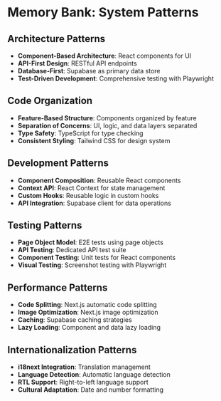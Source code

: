 # Memory Bank: System Patterns

## Architecture Patterns

- **Component-Based Architecture**: React components for UI
- **API-First Design**: RESTful API endpoints
- **Database-First**: Supabase as primary data store
- **Test-Driven Development**: Comprehensive testing with Playwright

## Code Organization

- **Feature-Based Structure**: Components organized by feature
- **Separation of Concerns**: UI, logic, and data layers separated
- **Type Safety**: TypeScript for type checking
- **Consistent Styling**: Tailwind CSS for design system

## Development Patterns

- **Component Composition**: Reusable React components
- **Context API**: React Context for state management
- **Custom Hooks**: Reusable logic in custom hooks
- **API Integration**: Supabase client for data operations

## Testing Patterns

- **Page Object Model**: E2E tests using page objects
- **API Testing**: Dedicated API test suite
- **Component Testing**: Unit tests for React components
- **Visual Testing**: Screenshot testing with Playwright

## Performance Patterns

- **Code Splitting**: Next.js automatic code splitting
- **Image Optimization**: Next.js image optimization
- **Caching**: Supabase caching strategies
- **Lazy Loading**: Component and data lazy loading

## Internationalization Patterns

- **i18next Integration**: Translation management
- **Language Detection**: Automatic language detection
- **RTL Support**: Right-to-left language support
- **Cultural Adaptation**: Date and number formatting
